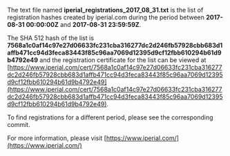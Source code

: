 The text file named **iperial_registrations_2017_08_31.txt** is the list of registration hashes created by iperial.com during the period between **2017-08-31 00:00:00Z** and **2017-08-31 23:59:59Z**.

The SHA 512 hash of the list is **7568a1c0af14c97e27d06633fc231cba316277dc2d246fb57928cbb683d1affb471cc94d3feca83443f85c96aa7069d12395d9cf12fbb610294b61d9b4792e49** and the registration certificate for the list can be viewed at [https://www.iperial.com/cert/7568a1c0af14c97e27d06633fc231cba316277dc2d246fb57928cbb683d1affb471cc94d3feca83443f85c96aa7069d12395d9cf12fbb610294b61d9b4792e49](https://www.iperial.com/cert/7568a1c0af14c97e27d06633fc231cba316277dc2d246fb57928cbb683d1affb471cc94d3feca83443f85c96aa7069d12395d9cf12fbb610294b61d9b4792e49).

To find registrations for a different period, please see the corresponding commit.

For more information, please visit [https://www.iperial.com/](https://www.iperial.com/)
